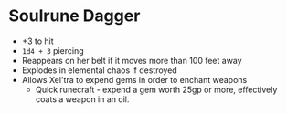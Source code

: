 # Soulrune Dagger

* +3 to hit
* `1d4 + 3` piercing
* Reappears on her belt if it moves more than 100 feet away
* Explodes in elemental chaos if destroyed
* Allows Xel'tra to expend gems in order to enchant weapons
  * Quick runecraft - expend a gem worth 25gp or more, effectively coats a weapon in an oil. 